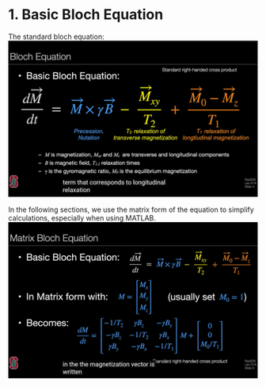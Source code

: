 # 1. Basic Bloch Equation

The standard bloch equation:
![Standard_bloch_equation](./img/bloch_equ_1.png)

In the following sections, we use the matrix form of the equation to simplify calculations, especially when using MATLAB.
![Matrix_equation](./img/matrix_equ.png)
